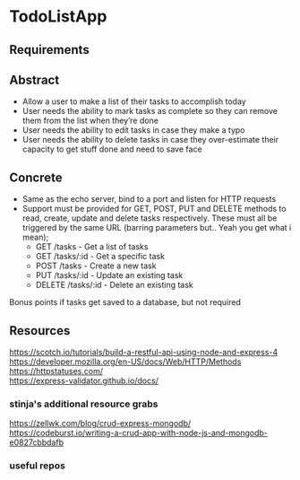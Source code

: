 # TodoListApp



## Requirements


## Abstract

* Allow a user to make a list of their tasks to accomplish today
* User needs the ability to mark tasks as complete so they can remove them from the list when they’re done
* User needs the ability to edit tasks in case they make a typo
* User needs the ability to delete tasks in case they over-estimate their capacity to get stuff done and need to save face

## Concrete
* Same as the echo server, bind to a port and listen for HTTP requests
* Support must be provided for GET, POST, PUT and DELETE methods to read, create, update and delete tasks respectively. These must all be triggered by the same URL (barring parameters but.. Yeah you get what i mean);
  * GET /tasks - Get a list of tasks
  * GET /tasks/:id - Get a specific task
  * POST /tasks - Create a new task
  * PUT /tasks/:id - Update an existing task
  * DELETE /tasks/:id - Delete an existing task

Bonus points if tasks get saved to a database, but not required

## Resources
https://scotch.io/tutorials/build-a-restful-api-using-node-and-express-4  
https://developer.mozilla.org/en-US/docs/Web/HTTP/Methods  
https://httpstatuses.com/  
https://express-validator.github.io/docs/  


### stinja's additional resource grabs
https://zellwk.com/blog/crud-express-mongodb/  
https://codeburst.io/writing-a-crud-app-with-node-js-and-mongodb-e0827cbbdafb  

### useful repos

